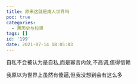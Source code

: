 ```yaml
---
title: 原来这就是成人世界吗
poc: true
categories:
  - 黑历史与垃圾
tags: []
id: '199'
date: 2021-07-14 18:05:03
---
```


自私不会被认为是自私,而是寡言内敛,不高调,值得信赖

我原以为世界上虽然有傻逼,但我没想到会有这么多